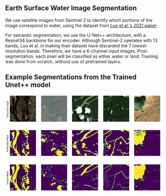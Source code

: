 ## Earth Surface Water Image Segmentation

We use satellite images from Sentinel 2 to identify which portions of the image correspond to water, using the dataset from [Luo et al.'s 2021 paper](https://www.sciencedirect.com/science/article/pii/S0303243421001793). 

For semantic segmentation, we use the U-Net++ architecture, with a Resnet34 backbone for our encoder. Although Sentinel-2 operates with 13 bands, Luo et al. in making their dataset have discarded the 7 lowest-resolution bands. Therefore, we have a 6-channel input images. Post-segmentation, each pixel will be classified as either water or land. Training was done from scratch, without use of pretrained layers.

## Example Segmentations from the Trained Unet++ model
![Segmentations](results.png)
